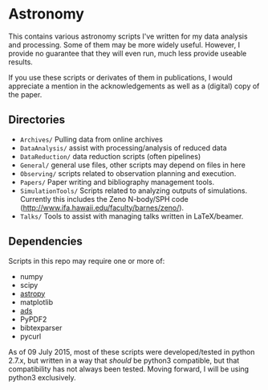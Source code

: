 # Astronomy

This contains various astronomy scripts I've written for my data analysis and processing. Some of them may be more widely useful. However, I provide no guarantee that they will even run, much less provide useable results.

If you use these scripts or derivates of them in publications, I would appreciate a mention in the acknowledgements as well as a (digital) copy of the paper.

## Directories

* `Archives/`		Pulling data from online archives
* `DataAnalysis/`		assist with processing/analysis of reduced data
* `DataReduction/`		data reduction scripts (often pipelines)
* `General/`		general use files, other scripts may depend on files in here
* `Observing/`		scripts related to observation planning and execution.
* `Papers/`			Paper writing and bibliography management tools.
* `SimulationTools/`	Scripts related to analyzing outputs of simulations. Currently this includes the Zeno N-body/SPH code (http://www.ifa.hawaii.edu/faculty/barnes/zeno/).
* `Talks/`			Tools to assist with managing talks written in LaTeX/beamer.

## Dependencies

Scripts in this repo may require one or more of:

* numpy
* scipy
* [astropy](http://www.astropy.org)
* matplotlib
* [ads](https://github.com/andycasey/ads)
* PyPDF2
* bibtexparser
* pycurl

As of 09 July 2015, most of these scripts were developed/tested in python 2.7.x, but written in a way that _should_ be python3 compatible, but that compatibility has not always been tested. Moving forward, I will be using python3 exclusively.
